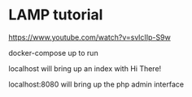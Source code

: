 # LAMP tutorial

https://www.youtube.com/watch?v=svlcIIp-S9w

docker-compose up to run

localhost will bring up an index with Hi There!

localhost:8080 will bring up the php admin interface